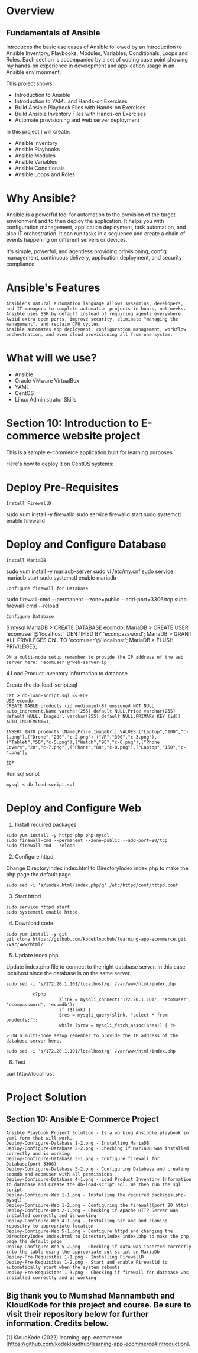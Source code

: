 # Overview

## Fundamentals of Ansible

Introduces the basic use cases of Ansible followed by an introduction to Ansible Inventory, Playbooks, Modules, Variables, Conditionals, Loops and Roles. 
Each section is accompanied by a set of coding case point showing my hands-on experience in development and application usage in an Ansible envirnonment.


This project shows:

- Introduction to Ansible
- Introduction to YAML and Hands-on Exercises
- Build Ansible Playbook Files with Hands-on Exercises
- Build Ansible Inventory Files with Hands-on Exercises
- Automate provisioning and web server deployment

In this project I will create:

- Ansible Inventory
- Ansible Playbooks
- Ansible Modules
- Ansible Variables
- Ansible Conditionals
- Ansible Loops and Roles


# Why Ansible?

Ansible is a powerful tool for automation to the provision of the target environment and to then deploy the application. It helps you with configuration management, application deployment, task automation, and also IT orchestration. It can run tasks in a sequence and create a chain of events happening on different servers or devices. 
 
It's simple, powerful, and agentless providing provisioning, config management, continuous delivery, application deployment, and security compliance!

# Ansible's Features

    Ansible's natural automation language allows sysadmins, developers, and IT managers to complete automation projects in hours, not weeks.
    Ansible uses SSH by default instead of requiring agents everywhere. Avoid extra open ports, improve security, eliminate "managing the management", and reclaim CPU cycles.
    Ansible automates app deployment, configuration management, workflow orchestration, and even cloud provisioning all from one system.

# What will we use?

- Ansible
- Oracle VMware VirtualBox
- YAML
- CentOS
- Linux Administrator Skills

# Section 10: Introduction to E-commerce website project

This is a sample e-commerce application built for learning purposes.

Here's how to deploy it on CentOS systems:
# Deploy Pre-Requisites

    Install FirewallD

sudo yum install -y firewalld
sudo service firewalld start
sudo systemctl enable firewalld

# Deploy and Configure Database

    Install MariaDB

sudo yum install -y mariadb-server
sudo vi /etc/my.cnf
sudo service mariadb start
sudo systemctl enable mariadb

    Configure firewall for Database

sudo firewall-cmd --permanent --zone=public --add-port=3306/tcp
sudo firewall-cmd --reload

    Configure Database

$ mysql
MariaDB > CREATE DATABASE ecomdb;
MariaDB > CREATE USER 'ecomuser'@'localhost' IDENTIFIED BY 'ecompassword';
MariaDB > GRANT ALL PRIVILEGES ON *.* TO 'ecomuser'@'localhost';
MariaDB > FLUSH PRIVILEGES;

    ON a multi-node setup remember to provide the IP address of the web server here: 'ecomuser'@'web-server-ip'

   4.Load Product Inventory Information to database

Create the db-load-script.sql

    cat > db-load-script.sql <<-EOF
    USE ecomdb;
    CREATE TABLE products (id mediumint(8) unsigned NOT NULL auto_increment,Name varchar(255) default NULL,Price varchar(255) default NULL, ImageUrl varchar(255) default NULL,PRIMARY KEY (id)) AUTO_INCREMENT=1;

    INSERT INTO products (Name,Price,ImageUrl) VALUES ("Laptop","100","c-1.png"),("Drone","200","c-2.png"),("VR","300","c-3.png"),("Tablet","50","c-5.png"),("Watch","90","c-6.png"),("Phone Covers","20","c-7.png"),("Phone","80","c-8.png"),("Laptop","150","c-4.png");

    EOF

Run sql script


    mysql < db-load-script.sql

# Deploy and Configure Web

   1. Install required packages

    sudo yum install -y httpd php php-mysql
    sudo firewall-cmd --permanent --zone=public --add-port=80/tcp
    sudo firewall-cmd --reload

   2. Configure httpd

Change DirectoryIndex index.html to DirectoryIndex index.php to make the php page the default page

    sudo sed -i 's/index.html/index.php/g' /etc/httpd/conf/httpd.conf

   3. Start httpd

    sudo service httpd start
    sudo systemctl enable httpd

   4. Download code

    sudo yum install -y git
    git clone https://github.com/kodekloudhub/learning-app-ecommerce.git /var/www/html/

   5. Update index.php

Update index.php file to connect to the right database server. In this case localhost since the database is on the same server.

    sudo sed -i 's/172.20.1.101/localhost/g' /var/www/html/index.php

              <?php
                        $link = mysqli_connect('172.20.1.101', 'ecomuser', 'ecompassword', 'ecomdb');
                        if ($link) {
                        $res = mysqli_query($link, "select * from products;");
                        while ($row = mysqli_fetch_assoc($res)) { ?>

    > ON a multi-node setup remember to provide the IP address of the database server here.

    sudo sed -i 's/172.20.1.101/localhost/g' /var/www/html/index.php

   6. Test

curl http://localhost

# Project Solution
   ## Section 10: Ansible E-Commerce Project
    Ansible Playbook Project Solution - Is a working Ansinble playbook in yaml form that will work.
    Deploy-Configure-Database 1-2.png - Installing MariaDB
    Deploy-Configure-Database 2-2.png - Checking if MariaDB was installed correctly and is working
    Deploy-Configure-Database 3-1.png - Configure firewall for Database(port 3306)
    Deploy-Configure-Database 3-2.png - Configuring Database and creating ecomdb and ecomuser with all permissions
    Deploy-Configure-Database 4-1.png - Load Product Inventory Information to database and Create the db-load-script.sql. We then run the sql script
    Deploy-Configure-Web 1-1.png - Installing the required packages(php-mysql)
    Deploy-Configure-Web 1-2.png - Configuring the firewall(port 80 http)
    Deploy-Configure-Web 2-1.png - Checking if Apache HTTP Server was installed correctly and is working
    Deploy-Configure-Web 4-1.png - Installing Git and and cloning repositry to appropriate location
    Deploy-Configure-Web 5-1.png - Configure httpd and changing the DirectoryIndex index.html to DirectoryIndex index.php to make the php page the default page
    Deploy-Configure-Web 5-2.png - Checking if data was inserted correctly into the table using the appropriate sql script on MariaDb
    Deploy-Pre-Requisites 1-1.png - Installing FirewallD
    Deploy-Pre-Requisites 1-2.png - Start and enable Firewalld to automatically start when the system reboots
    Deploy-Pre-Requisites 1-3.png - Checking if firewall for database was installed correctly and is working
    
## Big thank you to Mumshad Mannambeth and KloudKode for this project and course. Be sure to visit their repository below for further information. Credits below.
[1] KloudKode (2022) learning-app-ecommerce [https://github.com/kodekloudhub/learning-app-ecommerce#introduction].
